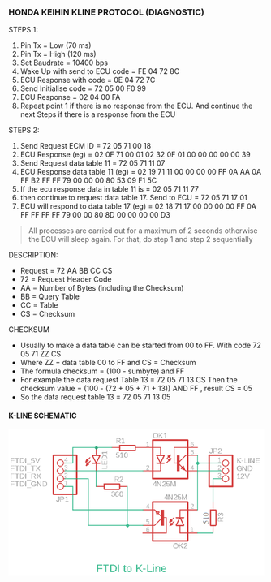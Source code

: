 ### HONDA KEIHIN KLINE PROTOCOL (DIAGNOSTIC)

STEPS 1:
1. Pin Tx = Low (70 ms)
2. Pin Tx = High (120 ms)
3. Set Baudrate = 10400 bps
4. Wake Up with send to ECU code = FE 04 72 8C
5. ECU Response with code = 0E 04 72 7C
6. Send Initialise code = 72 05 00 F0 99 
7. ECU Response = 02 04 00 FA
8. Repeat point 1 if there is no response from the ECU. And continue the next Steps if there is a response from the ECU

STEPS 2:
1. Send Request ECM ID = 72 05 71 00 18 
2. ECU Response (eg) = 02 0F 71 00 01 02 32 0F 01 00 00 00 00 00 39
3. Send Request data table 11 = 72 05 71 11 07
4. ECU Response data table 11 (eg) = 02 19 71 11 00 00 00 00 FF 0A AA 0A FF B2 FF FF 79 00 00 00 80 53 09 F1 5C
5. If the ecu response data in table 11 is = 02 05 71 11 77
6. then continue to request data table 17. Send to ECU = 72 05 71 17 01
7. ECU will respond to data table 17 (eg) = 02 18 71 17 00 00 00 00 FF 0A FF FF FF FF 79 00 00 80 8D 00 00 00 00 D3

> All processes are carried out for a maximum of 2 seconds otherwise the ECU will sleep again.
For that, do step 1 and step 2 sequentially

DESCRIPTION:
* Request = 72 AA BB CC CS
* 72 = Request Header Code
* AA = Number of Bytes (including the Checksum)
* BB = Query Table
* CC = Table
* CS = Checksum

CHECKSUM
* Usually to make a data table can be started from 00 to FF. With code 72 05 71 ZZ CS
* Where ZZ = data table 00 to FF and CS = Checksum
* The formula checksum = (100 - sumbyte) and FF
* For example the data request Table 13 = 72 05 71 13 CS Then the checksum value = (100 - (72 + 05 + 71 + 13)) AND FF , result CS = 05
* So the data request table 13 = 72 05 71 13 05


#### K-LINE SCHEMATIC
![IMAGE](https://github.com/AutotronicCommunity/Honda_Keihin_KLine_Protocol/blob/main/FTDI%20KLINE.png)

